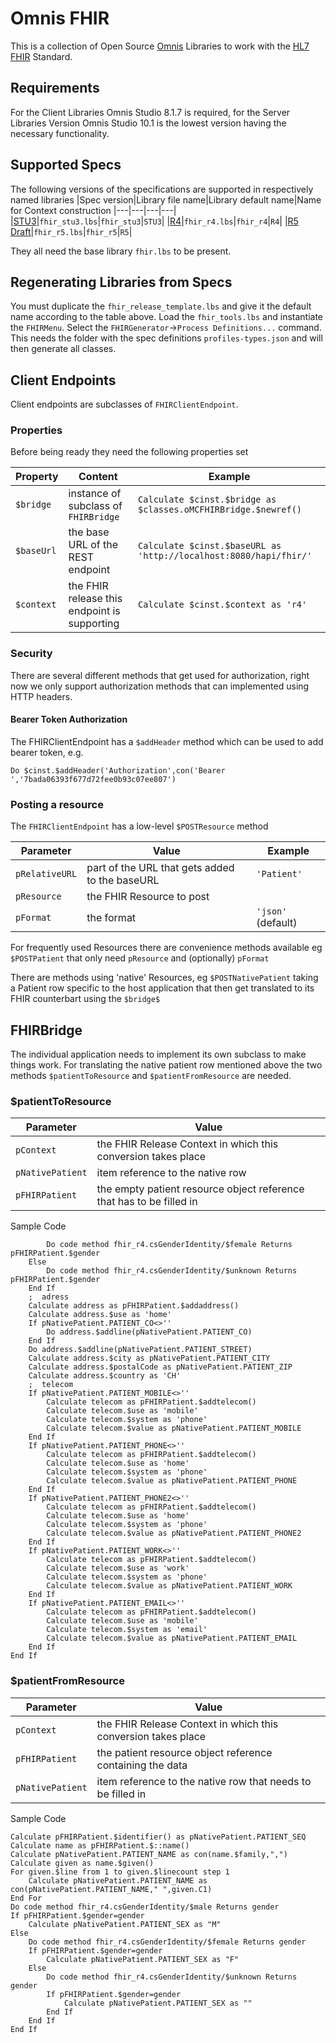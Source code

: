 # Omnis FHIR
This is a collection of Open Source [Omnis][omnis-studio] Libraries to work with the [HL7 FHIR][fhir-spec] Standard.

## Requirements ##
For the Client Libraries Omnis Studio 8.1.7 is required, for the Server Libraries Version Omnis Studio 10.1 is the lowest version having the necessary functionality.

## Supported Specs ##

The following versions of the specifications are supported in respectively named libraries
|Spec version|Library file name|Library default name|Name for Context construction
|---|---|---|---|
|[STU3][stu3-spec]|`fhir_stu3.lbs`|`fhir_stu3`|`STU3`|
|[R4][r4-spec]|`fhir_r4.lbs`|`fhir_r4`|`R4`|
|[R5 Draft][r5-draftspec]|`fhir_r5.lbs`|`fhir_r5`|`R5`|

They all need the base library `fhir.lbs` to be present.

## Regenerating Libraries from Specs

You must duplicate the `fhir_release_template.lbs` and give it the default name according to the table above. Load the `fhir_tools.lbs` and instantiate the `FHIRMenu`. Select the `FHIRGenerator`->`Process Definitions...` command. This needs the folder with the spec definitions `profiles-types.json` and will then generate all classes.

## Client Endpoints

Client endpoints are subclasses of `FHIRClientEndpoint`. 

### Properties

Before being ready they need the following properties set

| Property  | Content  | Example  |
|-----------|--------|----------|
| `$bridge`   | instance of subclass of `FHIRBridge` | `Calculate $cinst.$bridge as $classes.oMCFHIRBridge.$newref()` |
| `$baseUrl`    |  the base URL of the REST endpoint | `Calculate $cinst.$baseURL as 'http://localhost:8080/hapi/fhir/' `|
| `$context` | the FHIR release this endpoint is supporting | `Calculate $cinst.$context as 'r4' `

### Security

There are several different methods that get used for authorization, right now we only support authorization methods that can implemented using HTTP headers.

#### Bearer Token Authorization

The FHIRClientEndpoint has a `$addHeader` method which can be used to add bearer token, e.g.

`Do $cinst.$addHeader('Authorization',con('Bearer ','7bada06393f677d72fee0b93c07ee807')`

### Posting a resource

The `FHIRClientEndpoint` has a low-level `$POSTResource` method

| Parameter  | Value  | Example  |
|-----------|--------|----------|
| `pRelativeURL`   | part of the URL that gets added to the baseURL | `'Patient'` |
| `pResource`    | the FHIR Resource to post | |
| `pFormat` | the format | `'json'` (default)

For frequently used Resources there are convenience methods available eg `$POSTPatient` that only need `pResource` and (optionally) `pFormat` 

There are methods using 'native' Resources, eg `$POSTNativePatient` taking a Patient row specific to the host application that then get translated to its FHIR counterbart using the `$bridge$`

## FHIRBridge

The individual application needs to implement its own subclass to make things work. For translating the native patient row mentioned above the two methods `$patientToResource` and `$patientFromResource` are needed.

### $patientToResource

| Parameter  | Value |
|-----------|--------|
| `pContext`   | the FHIR Release Context in which this conversion takes place |
| `pNativePatient`    | item reference to the native row |
| `pFHIRPatient` | the empty patient resource object reference that has to be filled in | 

Sample Code

```
		Do code method fhir_r4.csGenderIdentity/$female Returns pFHIRPatient.$gender
	Else
		Do code method fhir_r4.csGenderIdentity/$unknown Returns pFHIRPatient.$gender
	End If
	;  adress
	Calculate address as pFHIRPatient.$addaddress()
	Calculate address.$use as 'home'
	If pNativePatient.PATIENT_CO<>''
		Do address.$addline(pNativePatient.PATIENT_CO)
	End If
	Do address.$addline(pNativePatient.PATIENT_STREET)
	Calculate address.$city as pNativePatient.PATIENT_CITY
	Calculate address.$postalCode as pNativePatient.PATIENT_ZIP
	Calculate address.$country as 'CH'
	;  telecom
	If pNativePatient.PATIENT_MOBILE<>''
		Calculate telecom as pFHIRPatient.$addtelecom()
		Calculate telecom.$use as 'mobile'
		Calculate telecom.$system as 'phone'
		Calculate telecom.$value as pNativePatient.PATIENT_MOBILE
	End If
	If pNativePatient.PATIENT_PHONE<>''
		Calculate telecom as pFHIRPatient.$addtelecom()
		Calculate telecom.$use as 'home'
		Calculate telecom.$system as 'phone'
		Calculate telecom.$value as pNativePatient.PATIENT_PHONE
	End If
	If pNativePatient.PATIENT_PHONE2<>''
		Calculate telecom as pFHIRPatient.$addtelecom()
		Calculate telecom.$use as 'home'
		Calculate telecom.$system as 'phone'
		Calculate telecom.$value as pNativePatient.PATIENT_PHONE2
	End If
	If pNativePatient.PATIENT_WORK<>''
		Calculate telecom as pFHIRPatient.$addtelecom()
		Calculate telecom.$use as 'work'
		Calculate telecom.$system as 'phone'
		Calculate telecom.$value as pNativePatient.PATIENT_WORK
	End If
	If pNativePatient.PATIENT_EMAIL<>''
		Calculate telecom as pFHIRPatient.$addtelecom()
		Calculate telecom.$use as 'mobile'
		Calculate telecom.$system as 'email'
		Calculate telecom.$value as pNativePatient.PATIENT_EMAIL
	End If
End If
```

### $patientFromResource

| Parameter  | Value |
|-----------|--------|
| `pContext`   | the FHIR Release Context in which this conversion takes place |
| `pFHIRPatient` | the patient resource object reference containing the data | 
| `pNativePatient`    | item reference to the native row that needs to be filled in |

Sample Code

```
Calculate pFHIRPatient.$identifier() as pNativePatient.PATIENT_SEQ
Calculate name as pFHIRPatient.$::name()
Calculate pNativePatient.PATIENT_NAME as con(name.$family,",")
Calculate given as name.$given()
For given.$line from 1 to given.$linecount step 1
	Calculate pNativePatient.PATIENT_NAME as con(pNativePatient.PATIENT_NAME," ",given.C1)
End For
Do code method fhir_r4.csGenderIdentity/$male Returns gender
If pFHIRPatient.$gender=gender
	Calculate pNativePatient.PATIENT_SEX as "M"
Else
	Do code method fhir_r4.csGenderIdentity/$female Returns gender
	If pFHIRPatient.$gender=gender
		Calculate pNativePatient.PATIENT_SEX as "F"
	Else
		Do code method fhir_r4.csGenderIdentity/$unknown Returns gender
		If pFHIRPatient.$gender=gender
			Calculate pNativePatient.PATIENT_SEX as ""
		End If
	End If
End If
```

[fhir-spec]: http://www.hl7.org/fhir
[dstu2-spec]: http://hl7.org/fhir/DSTU2/index.html
[stu3-spec]: http://www.hl7.org/fhir
[r4-spec]: http://hl7.org/fhir/R4/index.html
[r5-draftspec]: http://hl7.org/fhir/2020Feb/index.html
[fhirpath-spec]: http://hl7.org/fhirpath/

[omnis-studio]: http://www.omnis.net

